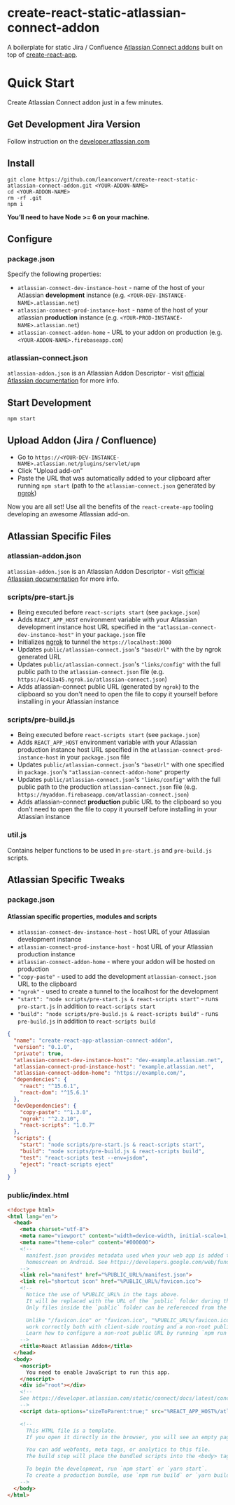 # create-react-static-atlassian-connect-addon

A boilerplate for static Jira / Confluence [Atlassian Connect addons](https://developer.atlassian.com/static/connect/docs/latest/index.html) built on top of [create-react-app](https://github.com/facebookincubator/create-react-app).

# Quick Start

Create Atlassian Connect addon just in a few minutes.

## Get Development Jira Version

Follow instruction on the [developer.atlassian.com](https://developer.atlassian.com/static/connect/docs/latest/guides/development-setup.html#cloud-dev)

## Install

```shell
git clone https://github.com/leanconvert/create-react-static-atlassian-connect-addon.git <YOUR-ADDON-NAME>
cd <YOUR-ADDON-NAME>
rm -rf .git
npm i
```

**You’ll need to have Node >= 6 on your machine.**

## Configure

### package.json

Specify the following properties:

+ `atlassian-connect-dev-instance-host` - name of the host of your Atlassian **development** instance (e.g. `<YOUR-DEV-INSTANCE-NAME>.atlassian.net`)
+ `atlassian-connect-prod-instance-host` - name of the host of your atlassian **production** instance (e.g. `<YOUR-PROD-INSTANCE-NAME>.atlassian.net`)
+ `atlassian-connect-addon-home` - URL to your addon on production (e.g. `<YOUR-ADDON-NAME>.firebaseapp.com`)

### atlassian-connect.json

`atlassian-addon.json` is an Atlassian Addon Descriptor - visit [official Atlassian documentation](https://developer.atlassian.com/static/connect/docs/latest/modules/) for more info.

## Start Development

```shell
npm start
```

## Upload Addon (Jira / Confluence)

+ Go to `https://<YOUR-DEV-INSTANCE-NAME>.atlassian.net/plugins/servlet/upm`
+ Click "Upload add-on"
+ Paste the URL that was automatically added to your clipboard after running `npm start` (path to the `atlassian-connect.json` generated by [ngrok](https://ngrok.com/))

Now you are all set! Use all the benefits of the `react-create-app` tooling developing an awesome Atlassian add-on.

## Atlassian Specific Files

### atlassian-addon.json

`atlassian-addon.json` is an Atlassian Addon Descriptor - visit [official Atlassian documentation](https://developer.atlassian.com/static/connect/docs/latest/modules/) for more info.

### scripts/pre-start.js

+ Being executed before `react-scripts start` (see `package.json`)
+ Adds `REACT_APP_HOST` environment variable with your Atlassian development instance host URL specified in the `"atlassian-connect-dev-instance-host"` in your `package.json` file
+ Initializes [ngrok](https://ngrok.com/) to tunnel the `https://localhost:3000`
+ Updates `public/atlassian-connect.json`'s `"baseUrl"` with the by ngrok generated URL
+ Updates `public/atlassian-connect.json`'s `"links/config"` with the full public path to the `atlassian-connect.json` file (e.g. `https:/4c413a45.ngrok.io/atlassian-connect.json`)
+ Adds atlassian-connect public URL (generated by `ngrok`) to the clipboard so you don't need to open the file to copy it yourself before installing in your Atlassian instance

### scripts/pre-build.js

+ Being executed before `react-scripts start` (see `package.json`)
+ Adds `REACT_APP_HOST` environment variable with your Atlassian production instance host URL specified in the `atlassian-connect-prod-instance-host` in your `package.json` file
+ Updates `public/atlassian-connect.json`'s `"baseUrl"` with one specified in `package.json`'s `"atlassian-connect-addon-home"` property
+ Updates `public/atlassian-connect.json`'s `"links/config"` with the full public path to the production `atlassian-connect.json` file (e.g. `https://myaddon.firebaseapp.com/atlassian-connect.json`)
+ Adds atlassian-connect **production** public URL to the clipboard so you don't need to open the file to copy it yourself before installing in your Atlassian instance

### util.js

Contains helper functions to be used in `pre-start.js` and `pre-build.js` scripts.

## Atlassian Specific Tweaks

### package.json

#### Atlassian specific properties, modules and scripts

+ `atlassian-connect-dev-instance-host` - host URL of your Atlassian development instance
+ `atlassian-connect-prod-instance-host` - host URL of your Atlassian production instance
+ `atlassian-connect-addon-home` - where your addon will be hosted on production
+ `"copy-paste"` - used to add the development `atlassian-connect.json` URL to the clipboard
+ `"ngrok"` - used to create a tunnel to the localhost for the development
+ `"start": "node scripts/pre-start.js & react-scripts start"` - runs `pre-start.js` in addition to `react-scripts start`
+ `"build": "node scripts/pre-build.js & react-scripts build"` - runs `pre-build.js` in addition to `react-scripts build`

```json
{
  "name": "create-react-app-atlassian-connect-addon",
  "version": "0.1.0",
  "private": true,
  "atlassian-connect-dev-instance-host": "dev-example.atlassian.net",
  "atlassian-connect-prod-instance-host": "example.atlassian.net",
  "atlassian-connect-addon-home": "https://example.com/",
  "dependencies": {
    "react": "^15.6.1",
    "react-dom": "^15.6.1"
  },
  "devDependencies": {
    "copy-paste": "^1.3.0",
    "ngrok": "^2.2.10",
    "react-scripts": "1.0.7"
  },
  "scripts": {
    "start": "node scripts/pre-start.js & react-scripts start",
    "build": "node scripts/pre-build.js & react-scripts build",
    "test": "react-scripts test --env=jsdom",
    "eject": "react-scripts eject"
  }
}

```

### public/index.html

```html
<!doctype html>
<html lang="en">
  <head>
    <meta charset="utf-8">
    <meta name="viewport" content="width=device-width, initial-scale=1, shrink-to-fit=no">
    <meta name="theme-color" content="#000000">
    <!--
      manifest.json provides metadata used when your web app is added to the
      homescreen on Android. See https://developers.google.com/web/fundamentals/engage-and-retain/web-app-manifest/
    -->
    <link rel="manifest" href="%PUBLIC_URL%/manifest.json">
    <link rel="shortcut icon" href="%PUBLIC_URL%/favicon.ico">
    <!--
      Notice the use of %PUBLIC_URL% in the tags above.
      It will be replaced with the URL of the `public` folder during the build.
      Only files inside the `public` folder can be referenced from the HTML.

      Unlike "/favicon.ico" or "favicon.ico", "%PUBLIC_URL%/favicon.ico" will
      work correctly both with client-side routing and a non-root public URL.
      Learn how to configure a non-root public URL by running `npm run build`.
    -->
    <title>React Atlassian Addon</title>
  </head>
  <body>
    <noscript>
      You need to enable JavaScript to run this app.
    </noscript>
    <div id="root"></div>
    <!--
    See https://developer.atlassian.com/static/connect/docs/latest/concepts/javascript-api.html#js-client-lib for more details on what this script does and why it is required.
    -->
    <script data-options="sizeToParent:true;" src="%REACT_APP_HOST%/atlassian-connect/all.js"></script>

    <!--
      This HTML file is a template.
      If you open it directly in the browser, you will see an empty page.

      You can add webfonts, meta tags, or analytics to this file.
      The build step will place the bundled scripts into the <body> tag.

      To begin the development, run `npm start` or `yarn start`.
      To create a production bundle, use `npm run build` or `yarn build`.
    -->
  </body>
</html>
```
